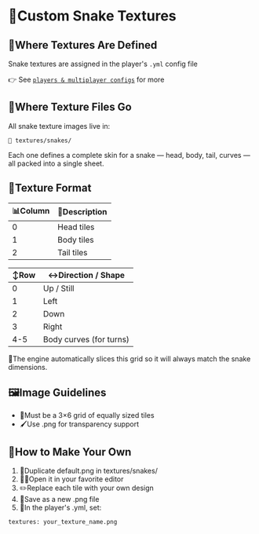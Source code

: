# 🐍Custom Snake Textures

## 📄Where Textures Are Defined
Snake textures are assigned in the player's `.yml` config file

👉 See [`players & multiplayer configs`](../players.md) for more

## 📁Where Texture Files Go
All snake texture images live in:
```
📂 textures/snakes/
```
Each one defines a complete skin for a snake — head, body, tail, curves — all packed into a single sheet.

## 🧩Texture Format
| 📊Column   | 🧠Description |
| -------- | ------- |
| 0 | Head tiles |
| 1 | Body tiles |
| 2 | Tail tiles |

|↕️Row   | ↔️Direction / Shape |
| -------- | ------- |
| 0 | Up / Still |
| 1 | Left |
| 2 | Down |
| 3 | Right |
| 4-5 | Body curves (for turns) |

📐The engine automatically slices this grid so it will always match the snake dimensions.

## 🖼️Image Guidelines
- 🧱Must be a 3×6 grid of equally sized tiles
- 🖌️Use .png for transparency support

## 🎨How to Make Your Own
1. 📝Duplicate default.png in textures/snakes/
2. 🧑‍🎨Open it in your favorite editor
3. ✏️Replace each tile with your own design
4. 💾Save as a new .png file
5. 🔧In the player's .yml, set:
```
textures: your_texture_name.png
```